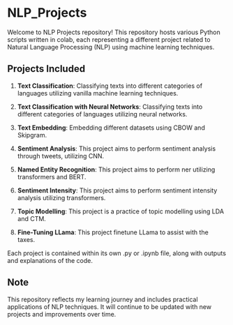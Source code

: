 # NLP_Projects
Welcome to NLP Projects repository! This repository hosts various Python scripts written in colab, each representing a different project related to Natural Language Processing (NLP) using machine learning techniques. 

## **Projects Included**
1. **Text Classification**: Classifying texts into different categories of languages utilizing vanilla machine learning techniques.

2. **Text Classification with Neural Networks**: Classifying texts into different categories of languages utilizing neural networks.

3. **Text Embedding**: Embedding different datasets using CBOW and Skipgram.

4. **Sentiment Analysis**: This project aims to perform sentiment analysis through tweets, utilizing CNN.

5. **Named Entity Recognition**: This project aims to perform ner utilizing transformers and BERT.

6. **Sentiment Intensity**: This project aims to perform sentiment intensity analysis utilizing transformers.

7. **Topic Modelling**: This project is a practice of topic modelling using LDA and CTM.

8. **Fine-Tuning LLama**: This project finetune LLama to assist with the taxes.

Each project is contained within its own .py or .ipynb file, along with outputs and explanations of the code.

## **Note**
This repository reflects my learning journey and includes practical applications of NLP techniques. It will continue to be updated with new projects and improvements over time.
